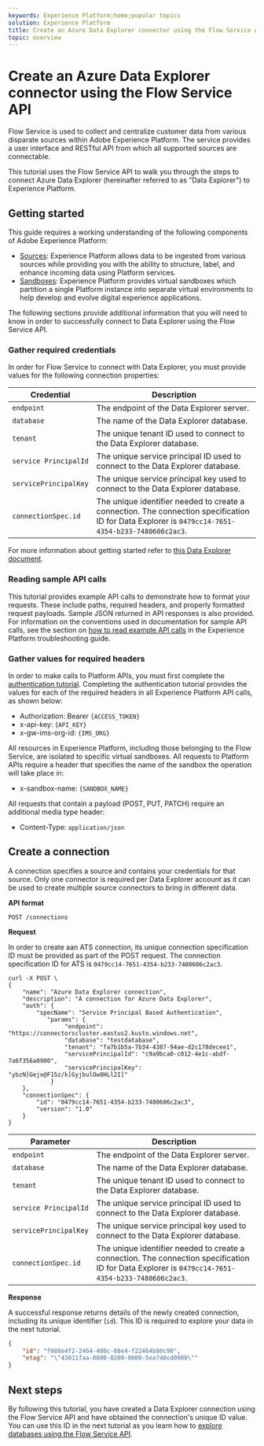 ```yaml
---
keywords: Experience Platform;home;popular topics
solution: Experience Platform
title: Create an Azure Data Explorer connector using the Flow Service API
topic: overview
---
```


# Create an Azure Data Explorer connector using the Flow Service API

Flow Service is used to collect and centralize customer data from various disparate sources within Adobe Experience Platform. The service provides a user interface and RESTful API from which all supported sources are connectable.

This tutorial uses the Flow Service API to walk you through the steps to connect Azure Data Explorer (hereinafter referred to as "Data Explorer") to Experience Platform.

## Getting started

This guide requires a working understanding of the following components of Adobe Experience Platform:

*   [Sources](../../../../home.md): Experience Platform allows data to be ingested from various sources while providing you with the ability to structure, label, and enhance incoming data using Platform services.
*   [Sandboxes](../../../../../sandboxes/home.md): Experience Platform provides virtual sandboxes which partition a single Platform instance into separate virtual environments to help develop and evolve digital experience applications.

The following sections provide additional information that you will need to know in order to successfully connect to Data Explorer using the Flow Service API.

### Gather required credentials

In order for Flow Service to connect with Data Explorer, you must provide values for the following connection properties:

| Credential | Description |
| ---------- | ----------- |
| `endpoint` | The endpoint of the Data Explorer server. |
| `database` | The name of the Data Explorer database. |
| `tenant` | The unique tenant ID used to connect to the Data Explorer database. |
| `service PrincipalId` | The unique service principal ID used to connect to the Data Explorer database. |
| `servicePrincipalKey` | The unique service principal key used to connect to the Data Explorer database. |
| `connectionSpec.id` | The unique identifier needed to create a connection. The connection specification ID for Data Explorer is `0479cc14-7651-4354-b233-7480606c2ac3`. |

For more information about getting started refer to [this Data Explorer document](https://docs.microsoft.com/en-us/azure/data-explorer/kusto/management/access-control/how-to-authenticate-with-aad).

### Reading sample API calls

This tutorial provides example API calls to demonstrate how to format your requests. These include paths, required headers, and properly formatted request payloads. Sample JSON returned in API responses is also provided. For information on the conventions used in documentation for sample API calls, see the section on [how to read example API calls](../../../../../landing/troubleshooting.md#how-do-i-format-an-api-request) in the Experience Platform troubleshooting guide.

### Gather values for required headers

In order to make calls to Platform APIs, you must first complete the [authentication tutorial](../../../../../tutorials/authentication.md). Completing the authentication tutorial provides the values for each of the required headers in all Experience Platform API calls, as shown below:

*   Authorization: Bearer `{ACCESS_TOKEN}`
*   x-api-key: `{API_KEY}`
*   x-gw-ims-org-id: `{IMS_ORG}`

All resources in Experience Platform, including those belonging to the Flow Service, are isolated to specific virtual sandboxes. All requests to Platform APIs require a header that specifies the name of the sandbox the operation will take place in:

*   x-sandbox-name: `{SANDBOX_NAME}`

All requests that contain a payload (POST, PUT, PATCH) require an additional media type header:

*   Content-Type: `application/json`

## Create a connection

A connection specifies a source and contains your credentials for that source. Only one connector is required per Data Explorer account as it can be used to create multiple source connectors to bring in different data.

**API format**

```https
POST /connections
```

**Request**

In order to create aan ATS connection, its unique connection specification ID must be provided as part of the POST request. The connection specification ID for ATS is `0479cc14-7651-4354-b233-7480606c2ac3`.

```shell
curl -X POST \
{
    "name": "Azure Data Explorer connection",
    "description": "A connection for Azure Data Explorer",
    "auth": {
        "specName": "Service Principal Based Authentication",
           "params": {
                "endpoint": "https://connectorscluster.eastus2.kusto.windows.net",
                "database": "testdatabase",
                "tenant": "fa7b1b5a-7b34-4387-94ae-d2c178decee1",
                "servicePrincipalId": "c9a9bca0-c012-4e1c-abdf-7a6f356a0900",
                "servicePrincipalKey": "ybzN]Gejx@F15z/k[GyjbulOw8HLl2I]"
            }
    },
    "connectionSpec": {
        "id": "0479cc14-7651-4354-b233-7480606c2ac3",
        "version": "1.0"
    }
}
```

| Parameter | Description |
| --------- | ----------- |
| `endpoint` | The endpoint of the Data Explorer server. |
| `database` | The name of the Data Explorer database. |
| `tenant` | The unique tenant ID used to connect to the Data Explorer database. |
| `service PrincipalId` | The unique service principal ID used to connect to the Data Explorer database. |
| `servicePrincipalKey` | The unique service principal key used to connect to the Data Explorer database. |
| `connectionSpec.id` | The unique identifier needed to create a connection. The connection specification ID for Data Explorer is `0479cc14-7651-4354-b233-7480606c2ac3`. |

**Response**

A successful response returns details of the newly created connection, including its unique identifier (`id`). This ID is required to explore your data in the next tutorial.

```json
{
    "id": "f088e4f2-2464-480c-88e4-f22464b80c90",
    "etag": "\"43011faa-0000-0200-0000-5ea740cd0000\""
}
```

## Next steps

By following this tutorial, you have created a Data Explorer connection using the Flow Service API and have obtained the connection's unique ID value. You can use this ID in the next tutorial as you learn how to [explore databases using the Flow Service API](../../explore/database-nosql.md).
